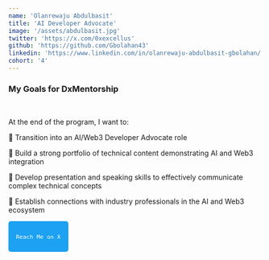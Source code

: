 ```yaml
---
name: 'Olanrewaju Abdulbasit'
title: 'AI Developer Advocate'
image: '/assets/abdulbasit.jpg'
twitter: 'https://x.com/0xexcellus'
github: 'https://github.com/Gbolahan43'
linkedin: 'https://www.linkedin.com/in/olanrewaju-abdulbasit-gbolahan/'
cohort: '4'
---
```


<div>

<h3>My Goals for DxMentorship</h3> <br/>

At the end of the program, I want to: <br/>

📌 Transition into an AI/Web3 Developer Advocate role <br/>

📌 Build a strong portfolio of technical content demonstrating AI and Web3 integration <br/>

📌 Develop presentation and speaking skills to effectively communicate complex technical concepts <br/>

📌 Establish connections with industry professionals in the AI and Web3 ecosystem <br/>

<a href="https://x.com/0xexcellus" target="_blank">

  <button style="padding: 10px 15px; background: #1DA1F2; color: white; border: none; border-radius: 5px; cursor: pointer;">

    Reach Me on X

  </button>

</a>
</div>
